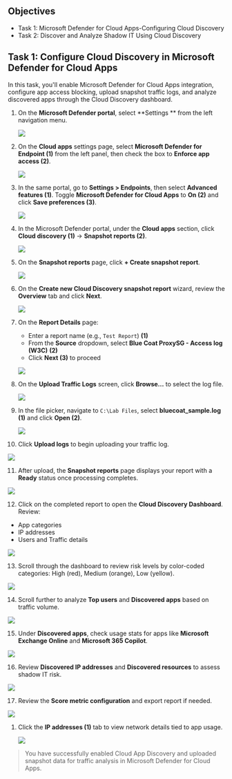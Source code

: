 ## Objectives

- Task 1: Microsoft Defender for Cloud Apps-Configuring Cloud Discovery
- Task 2: Discover and Analyze Shadow IT Using Cloud Discovery 

## Task 1: Configure Cloud Discovery in Microsoft Defender for Cloud Apps

In this task, you'll enable Microsoft Defender for Cloud Apps integration, configure app access blocking, upload snapshot traffic logs, and analyze discovered apps through the Cloud Discovery dashboard.

1. On the **Microsoft Defender portal**, select **Settings ** from the left navigation menu.

   ![](./media/rd_day1_ex4_t1_3.png)

2. On the **Cloud apps** settings page, select **Microsoft Defender for Endpoint (1)** from the left panel, then check the box to **Enforce app access (2)**.

   ![](./media/rd_day1_ex4_t1_4.png)

3. In the same portal, go to **Settings > Endpoints**, then select **Advanced features (1)**. Toggle **Microsoft Defender for Cloud Apps** to **On (2)** and click **Save preferences (3)**.

   ![](./media/rd_day1_ex4_t1_3.png)

4. In the Microsoft Defender portal, under the **Cloud apps** section, click **Cloud discovery (1)** → **Snapshot reports (2)**.

   ![](./media/rd_day1_ex4_t1_4.png)

5. On the **Snapshot reports** page, click **+ Create snapshot report**.

   ![](./media/rd_day1_ex4_t1_5.png)

6. On the **Create new Cloud Discovery snapshot report** wizard, review the **Overview** tab and click **Next**.

   ![](./media/rd_day1_ex4_t1_6.png)

7. On the **Report Details** page:
   - Enter a report name (e.g., `Test Report`) **(1)**
   - From the **Source** dropdown, select **Blue Coat ProxySG - Access log (W3C)** **(2)**
   - Click **Next (3)** to proceed

   ![](./media/rd_day1_ex4_t1_7.png)

8. On the **Upload Traffic Logs** screen, click **Browse...** to select the log file.

   ![](./media/rd_day1_ex4_t1_8.png)

9. In the file picker, navigate to `C:\Lab Files`, select **bluecoat_sample.log (1)** and click **Open (2)**.

   ![](./media/rd_day1_ex4_t1_9.png)

10. Click **Upload logs** to begin uploading your traffic log.

   ![](./media/rd_day1_ex4_t1_10.png)

11. After upload, the **Snapshot reports** page displays your report with a **Ready** status once processing completes.

   ![](./media/rd_day1_ex4_t1_11.png)

12. Click on the completed report to open the **Cloud Discovery Dashboard**. Review:
   - App categories  
   - IP addresses  
   - Users and Traffic details

   ![](./media/rd_day1_ex4_t1_12.png)

13. Scroll through the dashboard to review risk levels by color-coded categories: High (red), Medium (orange), Low (yellow).

   ![](./media/rd_day1_ex4_t1_13.png)

14. Scroll further to analyze **Top users** and **Discovered apps** based on traffic volume.

   ![](./media/rd_day1_ex4_t1_14.png)

15. Under **Discovered apps**, check usage stats for apps like **Microsoft Exchange Online** and **Microsoft 365 Copilot**.

   ![](./media/rd_day1_ex4_t1_15.png)

16. Review **Discovered IP addresses** and **Discovered resources** to assess shadow IT risk.

   ![](./media/rd_day1_ex4_t1_16.png)

17. Review the **Score metric configuration** and export report if needed.

   ![](./media/rd_day1_ex4_t1_17.png)

1. Click the **IP addresses (1)** tab to view network details tied to app usage.

   ![](./media/rd_day1_ex4_t1_17.png)

> You have successfully enabled Cloud App Discovery and uploaded snapshot data for traffic analysis in Microsoft Defender for Cloud Apps.

